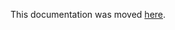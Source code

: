 This documentation was moved [here](software-engineer-coding-exercise.md#typescript-coding-exercise).
